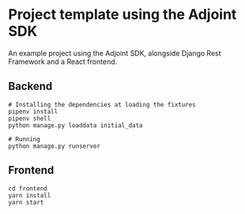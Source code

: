 # Project template using the Adjoint SDK
An example project using the Adjoint SDK, alongside Django Rest Framework and a React frontend.


## Backend
```
# Installing the dependencies at loading the fixtures
pipenv install
pipenv shell
python manage.py loaddata initial_data

# Running
python manage.py runserver
```


## Frontend
```
cd frontend
yarn install
yarn start
```
